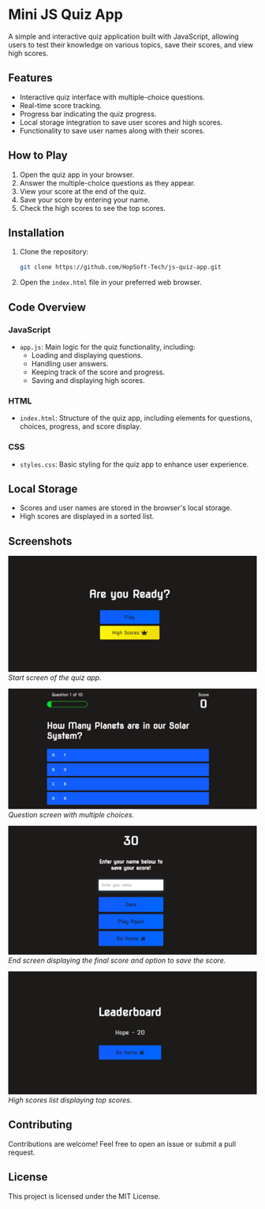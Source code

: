 # Mini JS Quiz App

A simple and interactive quiz application built with JavaScript, allowing users to test their knowledge on various topics, save their scores, and view high scores.

## Features

- Interactive quiz interface with multiple-choice questions.
- Real-time score tracking.
- Progress bar indicating the quiz progress.
- Local storage integration to save user scores and high scores.
- Functionality to save user names along with their scores.

## How to Play

1. Open the quiz app in your browser.
2. Answer the multiple-choice questions as they appear.
3. View your score at the end of the quiz.
4. Save your score by entering your name.
5. Check the high scores to see the top scores.

## Installation

1. Clone the repository:
   ```sh
   git clone https://github.com/HopSoft-Tech/js-quiz-app.git
   ```
2. Open the `index.html` file in your preferred web browser.

## Code Overview

### JavaScript

- `app.js`: Main logic for the quiz functionality, including:
  - Loading and displaying questions.
  - Handling user answers.
  - Keeping track of the score and progress.
  - Saving and displaying high scores.

### HTML

- `index.html`: Structure of the quiz app, including elements for questions, choices, progress, and score display.

### CSS

- `styles.css`: Basic styling for the quiz app to enhance user experience.

## Local Storage

- Scores and user names are stored in the browser's local storage.
- High scores are displayed in a sorted list.

## Screenshots

![Quiz Start](screenshots/quiz-start.png)
_Start screen of the quiz app._

![Question Screen](screenshots/question-screen.png)
_Question screen with multiple choices._

![End Screen](screenshots/end-screen.png)
_End screen displaying the final score and option to save the score._

![High Scores](screenshots/high-scores.png)
_High scores list displaying top scores._

## Contributing

Contributions are welcome! Feel free to open an issue or submit a pull request.

## License

This project is licensed under the MIT License.
